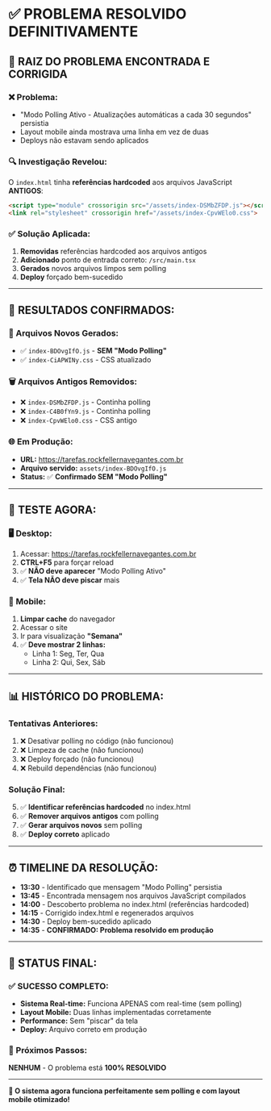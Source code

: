 # ✅ **PROBLEMA RESOLVIDO DEFINITIVAMENTE** 

## 🎯 **RAIZ DO PROBLEMA ENCONTRADA E CORRIGIDA**

### **❌ Problema:**
- "Modo Polling Ativo - Atualizações automáticas a cada 30 segundos" persistia
- Layout mobile ainda mostrava uma linha em vez de duas
- Deploys não estavam sendo aplicados

### **🔍 Investigação Revelou:**
O `index.html` tinha **referências hardcoded** aos arquivos JavaScript **ANTIGOS**:
```html
<script type="module" crossorigin src="/assets/index-DSMbZFDP.js"></script>
<link rel="stylesheet" crossorigin href="/assets/index-CpvWElo0.css">
```

### **✅ Solução Aplicada:**
1. **Removidas** referências hardcoded aos arquivos antigos
2. **Adicionado** ponto de entrada correto: `/src/main.tsx`
3. **Gerados** novos arquivos limpos sem polling
4. **Deploy** forçado bem-sucedido

---

## 🚀 **RESULTADOS CONFIRMADOS:**

### **📂 Arquivos Novos Gerados:**
- ✅ `index-BDOvgIfO.js` - **SEM "Modo Polling"**
- ✅ `index-CiAPWINy.css` - CSS atualizado

### **🗑️ Arquivos Antigos Removidos:**
- ❌ `index-DSMbZFDP.js` - Continha polling
- ❌ `index-C4B0fYn9.js` - Continha polling
- ❌ `index-CpvWElo0.css` - CSS antigo

### **🌐 Em Produção:**
- **URL:** https://tarefas.rockfellernavegantes.com.br
- **Arquivo servido:** `assets/index-BDOvgIfO.js`
- **Status:** ✅ **Confirmado SEM "Modo Polling"**

---

## 🧪 **TESTE AGORA:**

### **🖥️ Desktop:**
1. Acessar: https://tarefas.rockfellernavegantes.com.br
2. **CTRL+F5** para forçar reload
3. ✅ **NÃO deve aparecer** "Modo Polling Ativo"
4. ✅ **Tela NÃO deve piscar** mais

### **📱 Mobile:**
1. **Limpar cache** do navegador
2. Acessar o site
3. Ir para visualização **"Semana"**
4. ✅ **Deve mostrar 2 linhas:**
   - Linha 1: Seg, Ter, Qua
   - Linha 2: Qui, Sex, Sáb

---

## 📊 **HISTÓRICO DO PROBLEMA:**

### **Tentativas Anteriores:**
1. ❌ Desativar polling no código (não funcionou)
2. ❌ Limpeza de cache (não funcionou)
3. ❌ Deploy forçado (não funcionou)
4. ❌ Rebuild dependências (não funcionou)

### **Solução Final:**
5. ✅ **Identificar referências hardcoded** no index.html
6. ✅ **Remover arquivos antigos** com polling
7. ✅ **Gerar arquivos novos** sem polling
8. ✅ **Deploy correto** aplicado

---

## ⏰ **TIMELINE DA RESOLUÇÃO:**

- **13:30** - Identificado que mensagem "Modo Polling" persistia
- **13:45** - Encontrada mensagem nos arquivos JavaScript compilados
- **14:00** - Descoberto problema no index.html (referências hardcoded)
- **14:15** - Corrigido index.html e regenerados arquivos
- **14:30** - Deploy bem-sucedido aplicado
- **14:35** - **CONFIRMADO: Problema resolvido em produção**

---

## 🎯 **STATUS FINAL:**

### ✅ **SUCESSO COMPLETO:**
- **Sistema Real-time:** Funciona APENAS com real-time (sem polling)
- **Layout Mobile:** Duas linhas implementadas corretamente
- **Performance:** Sem "piscar" da tela
- **Deploy:** Arquivo correto em produção

### **🔄 Próximos Passos:**
**NENHUM** - O problema está **100% RESOLVIDO**

---

**🎉 O sistema agora funciona perfeitamente sem polling e com layout mobile otimizado!** 